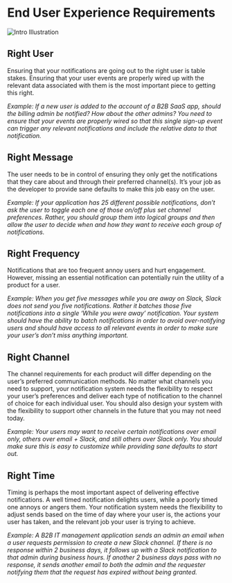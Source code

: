 # End User Experience Requirements
![Intro Illustration](../img/end-user-experience.jpg.jpg?raw=true)

## Right User
Ensuring that your notifications are going out to the right user is table stakes.  Ensuring that your user events are properly wired up with the relevant data associated with them is the most important piece to getting this right.

*Example: If a new user is added to the account of a B2B SaaS app, should the billing admin be notified? How about the other admins? You need to ensure that your events are properly wired so that this single sign-up event can trigger any relevant notifications and include the relative data to that notification.*

## Right Message
The user needs to be in control of ensuring they only get the notifications that they care about and through their preferred channel(s). It’s your job as the developer to  provide sane defaults to make this job easy on the user. 

*Example: If your application has 25 different possible notifications, don’t ask the user to toggle each one of those on/off plus set channel preferences. Rather, you should group them into logical groups and then allow the user to decide when and how they want to receive each group of notifications.*

## Right Frequency
Notifications that are too frequent annoy users and hurt engagement. However, missing an essential notification can potentially ruin the utility of a product for a user.

*Example: When you get five messages while you are away on Slack, Slack does not send you five notifications. Rather it batches those five notifications into a single ‘While you were away’ notification. Your system should have the ability to batch notifications in order to avoid over-notifying users and should have access to all relevant events in order to make sure your user’s don’t miss anything important.* 

## Right Channel
The channel requirements for each product will differ depending on the user’s preferred communication methods. No matter what channels you need to support, your notification system needs the flexibility to respect your user’s preferences and deliver each type of notification to the channel of choice for each individual user. You should also design your system with the flexibility to support other channels in the future that you may not need today.

*Example: Your users may want to receive certain notifications over email only, others over email + Slack, and still others over Slack only. You should make sure this is easy to customize while providing sane defaults to start out.* 

## Right Time
Timing is perhaps the most important aspect of delivering effective notifications. A well timed notification delights users, while a poorly timed one annoys or angers them. Your notification system needs the flexibility to adjust sends based on the time of day where your user is, the actions your user has taken, and the relevant job your user is trying to achieve.

*Example: A B2B IT management application sends an admin an email when a user requests permission to create a new Slack channel. If there is no response within 2 business days, it follows up with a Slack notification to that admin during business hours. If another 2 business days pass with no response, it sends another email to both the admin and the requester notifying them that the request has expired without being granted.*
